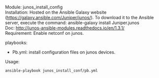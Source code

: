 Module: junos_install_config  
Installation: Hosted on the Ansible Galaxy website (https://galaxy.ansible.com/Juniper/junos/). To download it to the Ansible server, execute the command: ansible-galaxy install Juniper.junos  
Doc: http://junos-ansible-modules.readthedocs.io/en/1.3.1/  
Requirement: Enable netconf on junos.   

playbooks:
- Pb.yml: install configuration files on junos devices.  

Usage:  
```
ansible-playbook junos_install_conf/pb.yml  
```
